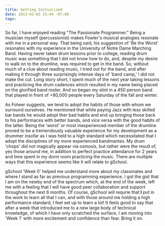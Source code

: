 ```yaml
---
title: Getting Initialized
date: 2013-02-03 15:44 -07:00
tags:
---
```


So far, I have enjoyed reading "The Passionate Programmer."  Being a musician myself (percussionist) makes Fowler's musical analogies resonate with me in a personal way.  That being said, his suggestion of 'Be the Worst' resonates with my experience in the University of Notre Dame Marching Band.  Having never taken drum lessons prior to college, reading drum music was something that I did not know how to do, and, despite my desire to walk on to the drumline, was required to get in the band.  So, without much of a clue about reading music, I tried out for the band, and after making it through three surprisingly intense days of 'band camp,' I did not make the cut.  Long story short, I spent much of the next year taking lessons and practicing the drum cadences which resulted in my name being placed on the glorified band roster.  And so began my stint in a 450 person band that played in front of +80,000 people every Saturday of the fall and winter.

As Folwer suggests, we tend to adopt the habits of those with whom we surround ourselves.  He mentioned that while paying Jazz with less skilled bar bands he would adopt ther bad habits and end up bringing those back to his performaces with better bands, and vice versa with the good habits of the latter. Being the 'worst' or most inexperienced member of the drumline proved to be a tremendously valuable experience for my development as a drummer insofar as I was held to a high standard which necessitated that I adopt the disciplines of my more experienced bandmantes.  My drum 'chops' did not magically appear via osmosis, but rather were the result of, yes those around me, in addition to perfect practice attendance for 2 years and time spent in my dorm room practicing the music.  There are multiple ways that this experience seems like it will relate to gSchool.

gSchool 'Week 0' helped me understand more about my classmates and where I stand as far as previous programming experience.  I got the gist that I am on the newby end of the spectrum which, at the end of the week, left me with a feeling that I will have good peer collaboration and support throughout the next 6 months.  Of course, gSchool will requrie that <strong>I</strong> put in the work to learn all that I can, and with those around me holding a high performance standard, I feel set up to learn a lot!  It feels good to say that after a week that introduced me to a new large body of technical knowledge, of which I have only scratched the surface, I am moving into 'Week 1' with more excitement and confidence than fear.  Bring it on.</p>